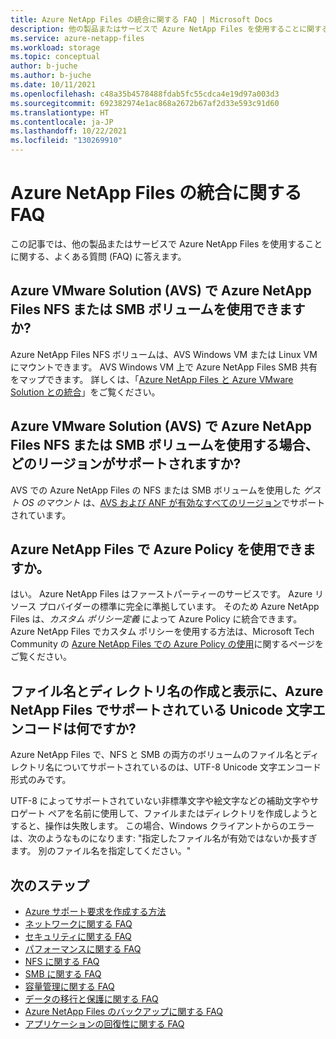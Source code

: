 ```yaml
---
title: Azure NetApp Files の統合に関する FAQ | Microsoft Docs
description: 他の製品またはサービスで Azure NetApp Files を使用することに関する、よくある質問 (FAQ) に答えます。
ms.service: azure-netapp-files
ms.workload: storage
ms.topic: conceptual
author: b-juche
ms.author: b-juche
ms.date: 10/11/2021
ms.openlocfilehash: c48a35b4578488fdab5fc55cdca4e19d97a003d3
ms.sourcegitcommit: 692382974e1ac868a2672b67af2d33e593c91d60
ms.translationtype: HT
ms.contentlocale: ja-JP
ms.lasthandoff: 10/22/2021
ms.locfileid: "130269910"
---
```

# <a name="integration-faqs-for-azure-netapp-files"></a>Azure NetApp Files の統合に関する FAQ

この記事では、他の製品またはサービスで Azure NetApp Files を使用することに関する、よくある質問 (FAQ) に答えます。  

## <a name="can-i-use-azure-netapp-files-nfs-or-smb-volumes-with-azure-vmware-solution-avs"></a>Azure VMware Solution (AVS) で Azure NetApp Files NFS または SMB ボリュームを使用できますか?

Azure NetApp Files NFS ボリュームは、AVS Windows VM または Linux VM にマウントできます。 AVS Windows VM 上で Azure NetApp Files SMB 共有をマップできます。 詳しくは、「[Azure NetApp Files と Azure VMware Solution との統合]( ../azure-vmware/netapp-files-with-azure-vmware-solution.md)」をご覧ください。  

## <a name="what-regions-are-supported-for-using-azure-netapp-files-nfs-or-smb-volumes-with-azure-vmware-solution-avs"></a>Azure VMware Solution (AVS) で Azure NetApp Files NFS または SMB ボリュームを使用する場合、どのリージョンがサポートされますか?

AVS での Azure NetApp Files の NFS または SMB ボリュームを使用した *ゲスト OS のマウント* は、[AVS および ANF が有効なすべてのリージョン](https://azure.microsoft.com/global-infrastructure/services/?products=azure-vmware,netapp)でサポートされています。

## <a name="does-azure-netapp-files-work-with-azure-policy"></a>Azure NetApp Files で Azure Policy を使用できますか。

はい。 Azure NetApp Files はファーストパーティーのサービスです。 Azure リソース プロバイダーの標準に完全に準拠しています。 そのため Azure NetApp Files は、*カスタム ポリシー定義* によって Azure Policy に統合できます。 Azure NetApp Files でカスタム ポリシーを使用する方法は、Microsoft Tech Community の [Azure NetApp Files での Azure Policy の使用](https://techcommunity.microsoft.com/t5/azure/azure-policy-now-available-for-azure-netapp-files/m-p/2282258)に関するページをご覧ください。 

## <a name="which-unicode-character-encoding-is-supported-by-azure-netapp-files-for-the-creation-and-display-of-file-and-directory-names"></a>ファイル名とディレクトリ名の作成と表示に、Azure NetApp Files でサポートされている Unicode 文字エンコードは何ですか?   

Azure NetApp Files で、NFS と SMB の両方のボリュームのファイル名とディレクトリ名についてサポートされているのは、UTF-8 Unicode 文字エンコード形式のみです。

UTF-8 によってサポートされていない非標準文字や絵文字などの補助文字やサロゲート ペアを名前に使用して、ファイルまたはディレクトリを作成しようとすると、操作は失敗します。 この場合、Windows クライアントからのエラーは、次のようなものになります: "指定したファイル名が有効ではないか長すぎます。 別のファイル名を指定してください。" 

## <a name="next-steps"></a>次のステップ  

- [Azure サポート要求を作成する方法](../azure-portal/supportability/how-to-create-azure-support-request.md)
- [ネットワークに関する FAQ](faq-networking.md)
- [セキュリティに関する FAQ](faq-security.md)
- [パフォーマンスに関する FAQ](faq-performance.md)
- [NFS に関する FAQ](faq-nfs.md)
- [SMB に関する FAQ](faq-smb.md)
- [容量管理に関する FAQ](faq-capacity-management.md)
- [データの移行と保護に関する FAQ](faq-data-migration-protection.md)
- [Azure NetApp Files のバックアップに関する FAQ](faq-backup.md)
- [アプリケーションの回復性に関する FAQ](faq-application-resilience.md)
